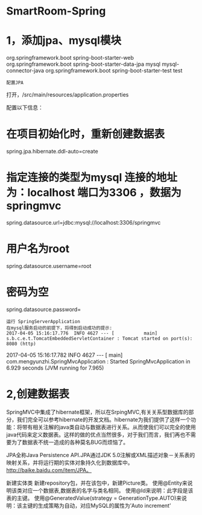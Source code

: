 # SmartRoom-Spring

# 1，添加jpa、mysql模块

<dependencies>
        <dependency>
            <groupId>org.springframework.boot</groupId>
            <artifactId>spring-boot-starter-web</artifactId>
        </dependency>
        <!--jpa 模块：关系型数据库-->
        <dependency>
            <groupId>org.springframework.boot</groupId>
            <artifactId>spring-boot-starter-data-jpa</artifactId>
        </dependency>
        <!--数据库类型：mysql-->
        <dependency>
            <groupId>mysql</groupId>
            <artifactId>mysql-connector-java</artifactId>
        </dependency>
        <dependency>
            <groupId>org.springframework.boot</groupId>
            <artifactId>spring-boot-starter-test</artifactId>
            <scope>test</scope>
        </dependency>
    </dependencies>
    
    配置JPA
打开，/src/main/resources/application.properties

配置以下信息：

# 在项目初始化时，重新创建数据表
spring.jpa.hibernate.ddl-auto=create
# 指定连接的类型为mysql 连接的地址为：localhost 端口为3306 ，数据为springmvc
spring.datasource.url=jdbc:mysql://localhost:3306/springmvc
# 用户名为root
spring.datasource.username=root
# 密码为空
spring.datasource.password=
    
    运行 SpringServerApplication
    在mysql服务启动的前提下，将得到启动成功的提示:
    2017-04-05 15:16:17.776  INFO 4627 --- [           main] s.b.c.e.t.TomcatEmbeddedServletContainer : Tomcat started on port(s): 8080 (http)
2017-04-05 15:16:17.782  INFO 4627 --- [           main] com.mengyunzhi.SpringMvcApplication      : Started SpringMvcApplication in 6.929 seconds (JVM running for 7.965)



# 2,创建数据表

SpringMVC中集成了hibernate框架，所以在SrpingMVC,有关关系型数据库的部分，我们完全可以参考hibernate的开发文档。hibernate为我们提供了这样一个功能：将带有相关注解的java类自动与数据表进行关系。从而使我们可以完全的使用java代码来定义数据表。这样的做的优点当然很多，对于我们而言，我们再也不需要为了数据表不统一造成的各种莫名BUG而烦恼了。

JPA全称Java Persistence API.JPA通过JDK 5.0注解或XML描述对象－关系表的映射关系，并将运行期的实体对象持久化到数据库中。http://baike.baidu.com/item/JPA。

新建实体类
新建repository包，并在该包中，新建Picture类。
使用@Entity来说明该类对应一个数据表,数据表的名字与类名相同。
使用@Id来说明：此字段是该表的主键。
使用@GeneratedValue(strategy = GenerationType.AUTO)来说明：该主键的生成策略为自动，对应MySQL的属性为’Auto increment’
